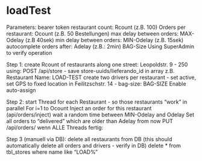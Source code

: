 # loadTest
Parameters:
          bearer token
          restaurant count: Rcount (z.B. 100)
          Orders per restaurant: Ocount (z.B. 50 Bestellungen)
          max delay between orders: MAX-Odelay (z.B 40sek)
          min delay between orders: MIN-Odelay (z.B. 15sek)
          autocomplete orders after: Adelay (z.B.: 2min)
          BAG-Size
          Using SuperAdmin to verify operation
          
          
          
          
Step 1:
          create Rcount of restaurants along one street: Leopoldstr. 9 - 250 using: POST /api/store - save store-uuids/lieferando_id in array
          z.B. Restaurant Name: LOAD-TEST<Rcount>
          create two drivers per restaurant - set active, set GPS to fixed location in Feilitzschstr. 14 - bag-size: BAG-SIZE
          Enable auto-assign 
          
          
          
          
          
Step 2:
          start Thread for each Restaurant - so those restaurants “work” in parallel
          For i=1 to Ocount
          Inject an order for this restaurant (api/orders/inject)
          wait a random time between MIN-Odelay and Odelay
          Set all orders to “delivered” which are older than Adelay from now PUT /api/orders/<order-id>
          wenn ALLE Threads fertig:
          
          
          
          
          
          
Step 3 (manuell via DB):
          delete all restaurants from DB (this should automatically delete all orders and drivers - verify in DB)
          delete * from tbl_stores where name like “LOAD%”
          
          
          
          
          
          
